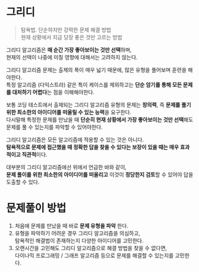 # 그리디

> 탐욕법. 단순하지만 강력한 문제 해결 방법 \
> 현재 상황에서 지금 당장 좋은 것만 고르는 방법

그리디 알고리즘은 **매 순간 가장 좋아보이는 것만 선택**하며, \
현재의 선택이 나중에 미칠 영향에 대해서는 고려하지 않는다.

그리디 알고리즘 문제는 출제의 폭이 매우 넓기 때문에, 많은 유형을 풀어보며 훈련을 해야한다.\
특정 알고리즘 (다익스트라) 같은 특이 케이스를 제외하고는 **단순 암기를 통해 모든 문제를 대처하기 어렵다**는 점을 이해해야한다.

보통 코딩 테스트에서 출제되는 그리디 알고리즘 유형의 문제는 **창의력**, 즉 **문제를 풀기 위한 최소한의 아이디어를 떠올릴 수 있는 능력**을 요구한다. \
다시말해 특정한 문제를 만났을 때 **단순히 현재 상황에서 가장 좋아보이는 것만 선택**해도 문제를 풀 수 있는지를 파악할 수 있어야한다.

그리디 알고리즘은 모든 알고리즘에 적용할 수 있는 것은 아니다.\
**탐욕적으로 문제에 접근했을 때 정확한 답을 찾을 수 있다는 보장이 있을 때는 매우 효과적이고 직관적**이다.

대부분의 그리디 알고리즘에선 위에서 언급한 바와 같이, \
**문제 풀이를 위한 최소한의 아이디어를 떠올리고** 이것이 **정당한지 검토**할 수 있어야 답을 도출할 수 있다.

# 문제풀이 방법

1. 처음에 문제를 만났을 때 바로 **문제 유형을 파악** 한다.
2. 유형을 파악하기 어려운 경우 그리디 알고리즘을 의심하고,\
   탐욕적인 해결법이 존재하는지 다양한 아이디어를 고민한다.
3. 오랜시간을 고민해도 그리디 알고리즘으로 해결 방법을 찾을 수 없다면,\
다이나믹 프로그래밍 / 그래프 알고리즘 등으로 문제를 해결할 수 있는지를 고민한다.
